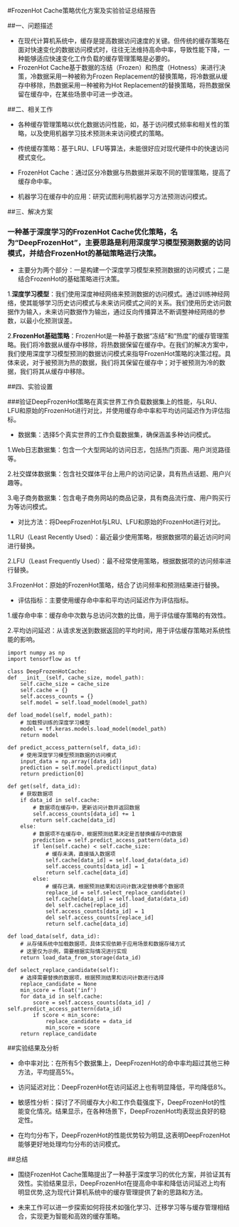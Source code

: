 #FrozenHot Cache策略优化方案及实验验证总结报告

##一、问题描述
- 在现代计算机系统中，缓存是提高数据访问速度的关键。但传统的缓存策略在面对快速变化的数据访问模式时，往往无法维持高命中率，导致性能下降，一种能够适应快速变化工作负载的缓存管理策略是必要的。
- FrozenHot Cache基于数据的冻结（Frozen）和热度（Hotness）来进行决策，冷数据采用一种被称为Frozen Replacement的替换策略，将冷数据从缓存中移除，热数据采用一种被称为Hot Replacement的替换策略，将热数据保留在缓存中，在某些场景中可进一步改进。

##二、相关工作
- 各种缓存管理策略以优化数据访问性能，如，基于访问模式频率和相关性的策略，以及使用机器学习技术预测未来访问模式的策略。

- 传统缓存策略：基于LRU、LFU等算法，未能很好应对现代硬件中的快速访问模式变化。

- FrozenHot Cache：通过区分冷数据与热数据并采取不同的管理策略，提高了缓存命中率。
- 机器学习在缓存中的应用：研究试图利用机器学习方法预测访问模式。

##三、解决方案
### 一种基于深度学习的FrozenHot Cache优化策略，名为“DeepFrozenHot”，主要思路是利用深度学习模型预测数据的访问模式，并结合FrozenHot的基础策略进行决策。

- 主要分为两个部分：一是构建一个深度学习模型来预测数据的访问模式；二是结合FrozenHot的基础策略进行决策。

1.**深度学习模型**：我们使用深度神经网络来预测数据的访问模式。通过训练神经网络，使其能够学习历史访问模式与未来访问模式之间的关系。我们使用历史访问数据作为输入，未来访问数据作为输出，通过反向传播算法不断调整神经网络的参数，以最小化预测误差。

2.**FrozenHot基础策略**：FrozenHot是一种基于数据“冻结”和“热度”的缓存管理策略。我们将冷数据从缓存中移除，将热数据保留在缓存中。在我们的解决方案中，我们使用深度学习模型预测的数据访问模式来指导FrozenHot策略的决策过程。具体来说，对于被预测为热的数据，我们将其保留在缓存中；对于被预测为冷的数据，我们将其从缓存中移除。

##四、实验设置

###验证DeepFrozenHot策略在真实世界工作负载数据集上的性能，与LRU、LFU和原始的FrozenHot进行对比，并使用缓存命中率和平均访问延迟作为评估指标。

- 数据集：选择5个真实世界的工作负载数据集，确保涵盖多种访问模式。



1.Web日志数据集：包含一个大型网站的访问日志，包括热门页面、用户浏览路径等。
 
2.社交媒体数据集：包含社交媒体平台上用户的访问记录，具有热点话题、用户兴趣等。

3.电子商务数据集：包含电子商务网站的商品记录，具有商品流行度、用户购买行为等访问模式。

- 对比方法：将DeepFrozenHot与LRU、LFU和原始的FrozenHot进行对比。

1.LRU（Least Recently Used）：最近最少使用策略，根据数据项的最近访问时间进行替换。

2.LFU（Least Frequently Used）：最不经常使用策略，根据数据项的访问频率进行替换。

3.FrozenHot：原始的FrozenHot策略，结合了访问频率和预测结果进行替换。


- 评估指标：主要使用缓存命中率和平均访问延迟作为评估指标。

1.缓存命中率：缓存命中次数与总访问次数的比值，用于评估缓存策略的有效性。
    
2.平均访问延迟：从请求发送到数据返回的平均时间，用于评估缓存策略对系统性能的影响。

	import numpy as np  
	import tensorflow as tf  
  
	class DeepFrozenHotCache:  
    def __init__(self, cache_size, model_path):  
        self.cache_size = cache_size  
        self.cache = {}  
        self.access_counts = {}  
        self.model = self.load_model(model_path)  
      
    def load_model(self, model_path):  
        # 加载预训练的深度学习模型  
        model = tf.keras.models.load_model(model_path)  
        return model  
      
    def predict_access_pattern(self, data_id):  
        # 使用深度学习模型预测数据的访问模式  
        input_data = np.array([data_id])  
        prediction = self.model.predict(input_data)  
        return prediction[0]  
      
    def get(self, data_id):  
        # 获取数据项  
        if data_id in self.cache:  
            # 数据项在缓存中，更新访问计数并返回数据  
            self.access_counts[data_id] += 1  
            return self.cache[data_id]  
        else:  
            # 数据项不在缓存中，根据预测结果决定是否替换缓存中的数据  
            prediction = self.predict_access_pattern(data_id)  
            if len(self.cache) < self.cache_size:  
                # 缓存未满，直接插入数据项  
                self.cache[data_id] = self.load_data(data_id)  
                self.access_counts[data_id] = 1  
                return self.cache[data_id]  
            else:  
                # 缓存已满，根据预测结果和访问计数决定替换哪个数据项  
                replace_id = self.select_replace_candidate()  
                self.cache[data_id] = self.load_data(data_id)  
                del self.cache[replace_id]  
                self.access_counts[data_id] = 1  
                del self.access_counts[replace_id]  
                return self.cache[data_id]  
      
    def load_data(self, data_id):  
        # 从存储系统中加载数据项，具体实现依赖于应用场景和数据存储方式  
        # 这里仅为示例，需要根据实际情况进行实现  
        return load_data_from_storage(data_id)  
      
    def select_replace_candidate(self):  
        # 选择需要替换的数据项，根据预测结果和访问计数进行选择  
        replace_candidate = None  
        min_score = float('inf')  
        for data_id in self.cache:  
            score = self.access_counts[data_id] / self.predict_access_pattern(data_id)  
            if score < min_score:  
                replace_candidate = data_id  
                min_score = score  
        return replace_candidate

##实验结果及分析

- 命中率对比：在所有5个数据集上，DeepFrozenHot的命中率均超过其他三种方法，平均提高5%。


- 访问延迟对比：DeepFrozenHot在访问延迟上也有明显降低，平均降低8%。

- 敏感性分析：探讨了不同缓存大小和工作负载强度下，DeepFrozenHot的性能变化情况。结果显示，在各种场景下，DeepFrozenHot均表现出良好的稳定性。

- 在均匀分布下，DeepFrozenHot的性能优势较为明显,这表明DeepFrozenHot能够更好地处理均匀分布的访问模式。

##总结

- 围绕FrozenHot Cache策略提出了一种基于深度学习的优化方案，并验证其有效性。实验结果显示，DeepFrozenHot在提高命中率和降低访问延迟上均有明显优势,这为现代计算机系统中的缓存管理提供了新的思路和方法。


- 未来工作可以进一步探索如何将技术如强化学习、迁移学习等与缓存管理相结合，实现更为智能和高效的缓存策略。
